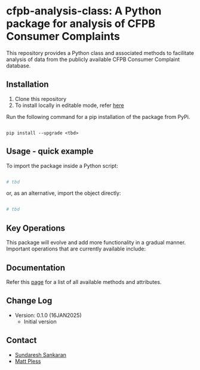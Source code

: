 # cfpb-analysis-class: A Python package for analysis of CFPB Consumer Complaints

This repository provides a Python class and associated methods to facilitate analysis of data from the publicly available CFPB Consumer Complaint database.  



## Installation
1. Clone this repository
2. To install locally in editable mode, refer [here](https://github.com/SundareshSankaran/py-sas-studio-custom-steps/blob/main/scripts/local_install_quick_start.md)

Run the following command for a pip installation of the package from PyPi.

```shell

pip install --upgrade <tbd>

```

## Usage - quick example

To import the package inside a Python script:

```python

# tbd

```

or, as an alternative, import the object directly:

```python

# tbd

```

## Key Operations

This package will evolve and add more functionality in a gradual manner.  Important operations that are currently available include:



## Documentation
Refer this [page]() for a list of all available methods and attributes.

## Change Log
* Version: 0.1.0 (16JAN2025)
  - Initial version 

## Contact
* [Sundaresh Sankaran](mailto:sundaresh.sankaran@sas.com)
* [Matt Pless](mailto:matt.pless@sas.com)
